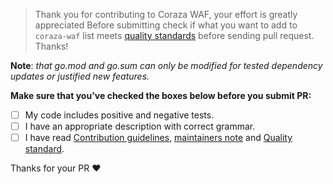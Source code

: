 > Thank you for contributing to Coraza WAF, your effort is greatly appreciated
> Before submitting check if what you want to add to `coraza-waf` list meets [quality standards](https://github.com/jptosso/coraza-waf/blob/master/CONTRIBUTING.md#quality-standards) before sending pull request. Thanks!

**Note**: _that go.mod and go.sum can only be modified for tested dependency updates or justified new features._

**Make sure that you've checked the boxes below before you submit PR:**

- [ ] My code includes positive and negative tests.
- [ ] I have an appropriate description with correct grammar.
- [ ] I have read [Contribution guidelines](https://github.com/jptosso/coraza-waf/blob/master/CONTRIBUTING.md#contribution-guidelines), [maintainers note](https://github.com/jptosso/coraza-waf/blob/master/CONTRIBUTING.md#maintainers) and [Quality standard](https://github.com/jptosso/coraza-waf/blob/master/CONTRIBUTING.md#quality-standards).

Thanks for your PR :heart: